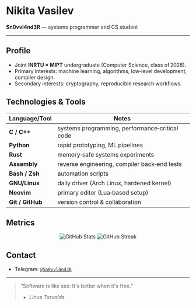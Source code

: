 # Nikita Vasilev

**Sn0vvl4nd3R** — systems programmer and CS student

---

## Profile

* Joint **INRTU × MIPT** undergraduate (Computer Science, class of 2028).
* Primary interests: machine learning, algorithms, low‑level development, compiler design.
* Secondary interests: cryptography, reproducible research workflows.

## Technologies & Tools

| Language/Tool    | Notes                                          |
| ---------------- | ---------------------------------------------- |
| **C / C++**      | systems programming, performance‑critical code |
| **Python**       | rapid prototyping, ML pipelines                |
| **Rust**         | memory‑safe systems experiments                |
| **Assembly**     | reverse engineering, compiler back‑end tests   |
| **Bash / Zsh**   | automation scripts                             |
| **GNU/Linux**    | daily driver (Arch Linux, hardened kernel)     |
| **Neovim**       | primary editor (Lua‑based setup)               |
| **Git / GitHub** | version control & collaboration                |

## Metrics

<p align="center">
  <img src="https://github-readme-stats.vercel.app/api?username=Sn0vvl4nd3R&show_icons=true&hide_rank=true&hide_border=true" alt="GitHub Stats" />
  <img src="https://github-readme-streak-stats.herokuapp.com/?user=Sn0vvl4nd3R&hide_border=true" alt="GitHub Streak" />
</p>

## Contact

* Telegram: [`@Sn0vvl4nd3R`](https://t.me/Sn0vvl4nd3R)

---

> “Software is like sex: It's better when it's free.”
> - *Linus Torvalds*

<!--
**Sn0vvl4nd3R/Sn0vvl4nd3R** is a ✨ _special_ ✨ repository because its `README.md` (this file) appears on your GitHub profile.

Here are some ideas to get you started:

- 🔭 I’m currently working on ...
- 🌱 I’m currently learning ...
- 👯 I’m looking to collaborate on ...
- 🤔 I’m looking for help with ...
- 💬 Ask me about ...
- 📫 How to reach me: ...
- 😄 Pronouns: ...
- ⚡ Fun fact: ...
-->
